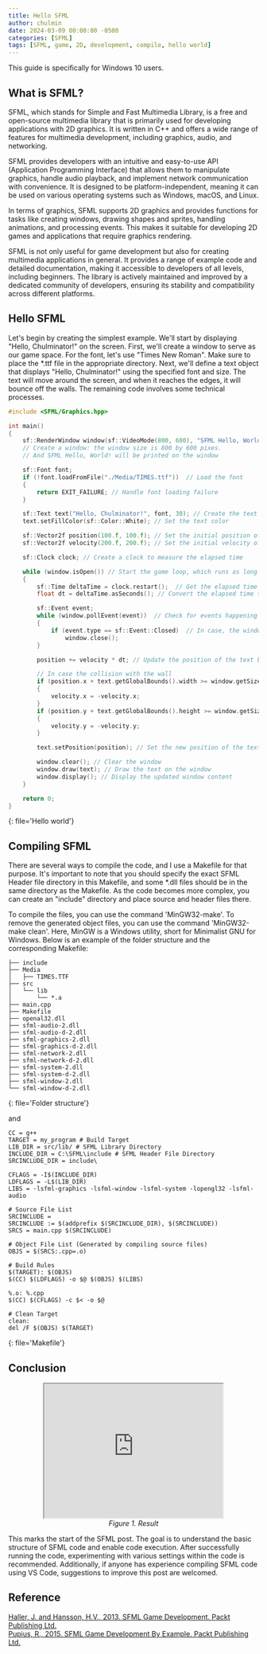 ```yaml
---
title: Hello SFML
author: chulmin
date: 2024-03-09 00:00:00 -0500
categories: [SFML]
tags: [SFML, game, 2D, development, compile, hello world]
---
```


This guide is specifically for Windows 10 users.

## What is SFML?

SFML, which stands for Simple and Fast Multimedia Library, is a free and open-source multimedia library that is primarily used for developing applications with 2D graphics. It is written in C++ and offers a wide range of features for multimedia development, including graphics, audio, and networking.

SFML provides developers with an intuitive and easy-to-use API (Application Programming Interface) that allows them to manipulate graphics, handle audio playback, and implement network communication with convenience. It is designed to be platform-independent, meaning it can be used on various operating systems such as Windows, macOS, and Linux.

In terms of graphics, SFML supports 2D graphics and provides functions for tasks like creating windows, drawing shapes and sprites, handling animations, and processing events. This makes it suitable for developing 2D games and applications that require graphics rendering.

SFML is not only useful for game development but also for creating multimedia applications in general. It provides a range of example code and detailed documentation, making it accessible to developers of all levels, including beginners. The library is actively maintained and improved by a dedicated community of developers, ensuring its stability and compatibility across different platforms.

## Hello SFML
Let's begin by creating the simplest example. We'll start by displaying "Hello, Chulminator!" on the screen. First, we'll create a window to serve as our game space. For the font, let's use "Times New Roman". Make sure to place the *.ttf file in the appropriate directory. Next, we'll define a text object that displays "Hello, Chulminator!" using the specified font and size. The text will move around the screen, and when it reaches the edges, it will bounce off the walls. The remaining code involves some technical processes.

```cpp
#include <SFML/Graphics.hpp>

int main()
{
    sf::RenderWindow window(sf::VideoMode(800, 600), "SFML Hello, World!");
    // Create a window: the window size is 800 by 600 pixes.
    // And SFML Hello, World! will be printed on the window

    sf::Font font;
    if (!font.loadFromFile("./Media/TIMES.ttf"))  // Load the font
    {
        return EXIT_FAILURE; // Handle font loading failure
    }

    sf::Text text("Hello, Chulminator!", font, 30); // Create the text
    text.setFillColor(sf::Color::White); // Set the text color

    sf::Vector2f position(100.f, 100.f); // Set the initial position of the text
    sf::Vector2f velocity(200.f, 200.f); // Set the initial velocity of the text

    sf::Clock clock; // Create a clock to measure the elapsed time

    while (window.isOpen()) // Start the game loop, which runs as long as the window is open
    {
        sf::Time deltaTime = clock.restart();  // Get the elapsed time since the last frame and restart the clock
        float dt = deltaTime.asSeconds(); // Convert the elapsed time to seconds

        sf::Event event;
        while (window.pollEvent(event))  // Check for events happening in the window
        {
            if (event.type == sf::Event::Closed)  // In case, the window is closed
                window.close();
        }

        position += velocity * dt; // Update the position of the text based on its velocity and the elapsed time

        // In case the collision with the wall 
        if (position.x + text.getGlobalBounds().width >= window.getSize().x || position.x <= 0)
        {
            velocity.x = -velocity.x;
        }
        if (position.y + text.getGlobalBounds().height >= window.getSize().y || position.y <= 0)
        {
            velocity.y = -velocity.y;
        }

        text.setPosition(position); // Set the new position of the text

        window.clear(); // Clear the window
        window.draw(text); // Draw the text on the window
        window.display(); // Display the updated window content
    }

    return 0;
}
```
{: file='Hello world'}


## Compiling SFML

There are several ways to compile the code, and I use a Makefile for that purpose. It's important to note that you should specify the exact SFML Header file directory in this Makefile, and some *.dll files should be in the same directory as the Makefile. As the code becomes more complex, you can create an "include" directory and place source and header files there.

To compile the files, you can use the command 'MinGW32-make'. To remove the generated object files, you can use the command 'MinGW32-make clean'. Here, MinGW is a Windows utility, short for Minimalist GNU for Windows. Below is an example of the folder structure and the corresponding Makefile:


```
├── include
├── Media
│   ├── TIMES.TTF
├── src
│   └── lib
│       └── *.a
├── main.cpp
├── Makefile
├── openal32.dll
├── sfml-audio-2.dll
├── sfml-audio-d-2.dll
├── sfml-graphics-2.dll
├── sfml-graphics-d-2.dll
├── sfml-network-2.dll
├── sfml-network-d-2.dll
├── sfml-system-2.dll
├── sfml-system-d-2.dll 
├── sfml-window-2.dll
└── sfml-window-d-2.dll
```
{: file='Folder structure'}

and

```shell
CC = g++
TARGET = my_program # Build Target
LIB_DIR = src/lib/ # SFML Library Directory
INCLUDE_DIR = C:\SFML\include # SFML Header File Directory
SRCINCLUDE_DIR = include\

CFLAGS = -I$(INCLUDE_DIR)
LDFLAGS = -L$(LIB_DIR)
LIBS = -lsfml-graphics -lsfml-window -lsfml-system -lopengl32 -lsfml-audio

# Source File List
SRCINCLUDE =
SRCINCLUDE := $(addprefix $(SRCINCLUDE_DIR), $(SRCINCLUDE))
SRCS = main.cpp $(SRCINCLUDE)

# Object File List (Generated by compiling source files)
OBJS = $(SRCS:.cpp=.o)

# Build Rules
$(TARGET): $(OBJS)
$(CC) $(LDFLAGS) -o $@ $(OBJS) $(LIBS)

%.o: %.cpp
$(CC) $(CFLAGS) -c $< -o $@

# Clean Target
clean:
del /F $(OBJS) $(TARGET)
```
{: file='Makefile'}


## Conclusion
<p align = "center">
<iframe src="https://drive.google.com/file/d/1c-M92F5xXkGg-DiEq5_ZGoVKKzf6OFDV/preview" width="360" height="270" allow="autoplay"></iframe>
  <br>
  <em>Figure 1. Result</em>
</p>
<!-- *Figure 1. Result* -->
<!-- <iframe src="https://drive.google.com/file/d/1psJ7MXSl1dn1xoTxNTIV2gLRQnkVk3Dj/preview" width="640" height="480" allow="autoplay"></iframe> -->



This marks the start of the SFML post. The goal is to understand the basic structure of SFML code and enable code execution. After successfully running the code, experimenting with various settings within the code is recommended. Additionally, if anyone has experience compiling SFML code using VS Code, suggestions to improve this post are welcomed.



## Reference
[Haller, J. and Hansson, H.V., 2013. SFML Game Development. Packt Publishing Ltd.](https://www.packtpub.com/product/sfml-game-development)<br>
[Pupius, R., 2015. SFML Game Development By Example. Packt Publishing Ltd.](https://www.packtpub.com/product/sfml-game-development-by-example)

